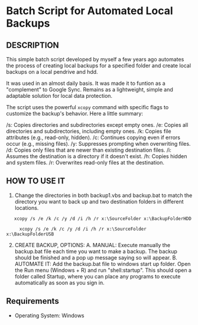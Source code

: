 # Batch Script for Automated Local Backups

## DESCRIPTION 

This simple batch script developed by myself a few years ago automates the process of creating local backups for a specified folder and create local backups on a local pendrive and hdd. 

It was used in an almost daily basis. It was made it to funtion as a "complement" to Google Sync. Remains as a lightweight, simple and adaptable solution for local data protection.

The script uses the powerful `xcopy` command with specific flags to customize the backup's behavior. Here a little summary: 

 /s: Copies directories and subdirectories except empty ones.
 /e: Copies all directories and subdirectories, including empty ones.
 /k: Copies file attributes (e.g., read-only, hidden).
 /c: Continues copying even if errors occur (e.g., missing files).
 /y: Suppresses prompting when overwriting files.
 /d: Copies only files that are newer than existing destination files.
 /i: Assumes the destination is a directory if it doesn't exist.
 /h: Copies hidden and system files.
 /r: Overwrites read-only files at the destination.

## HOW TO USE IT 

1. Change the directories in both backup1.vbs and backup.bat to match the directory you want to back up and two destination folders in different locations.
  ```batch
     xcopy /s /e /k /c /y /d /i /h /r x:\SourceFolder x:\BackupFolderHDD
```
```batch
     xcopy /s /e /k /c /y /d /i /h /r x:\SourceFolder x:\BackupFolderUSB
```
2. CREATE BACKUP, OPTIONS:
   A. MANUAL: Execute manually the backup.bat file each time you want to make a backup. The backup should be finished and a pop up message saying so will appear.
   B. AUTOMATE IT: Add the backup.bat file to windows start up folder. Open the Run menu (Windows + R) and run "shell:startup". This should open a folder called Startup, where you can place any programs to execute automatically as soon as you sign in.


## Requirements  
- Operating System: Windows
